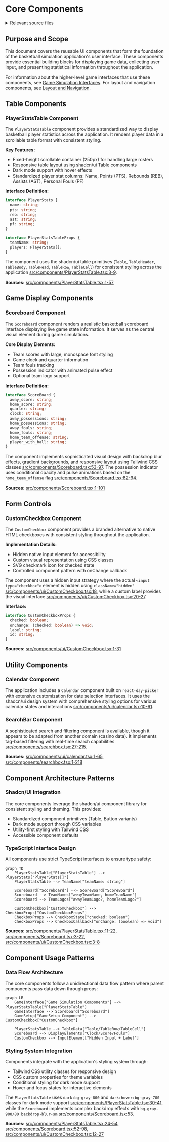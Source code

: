# Core Components

<details>
<summary>Relevant source files</summary>

The following files were used as context for generating this wiki page:

- [src/components/PlayerStatsTable.tsx](/src/components/PlayerStatsTable.tsx)
- [src/components/Scoreboard.tsx](/src/components/Scoreboard.tsx)
- [src/components/searchbox.tsx](/src/components/searchbox.tsx)
- [src/components/ui/CustomCheckbox.tsx](/src/components/ui/CustomCheckbox.tsx)
- [src/components/ui/calendar.tsx](/src/components/ui/calendar.tsx)
- [src/singlegame_image.png](/src/singlegame_image.png)

</details>



## Purpose and Scope

This document covers the reusable UI components that form the foundation of the basketball simulation application's user interface. These components provide essential building blocks for displaying game data, collecting user input, and presenting statistical information throughout the application.

For information about the higher-level game interfaces that use these components, see [Game Simulation Interfaces](./11_Game_Simulation_Interfaces.md). For layout and navigation components, see [Layout and Navigation](./12_Layout_and_Navigation.md).

## Table Components

### PlayerStatsTable Component

The `PlayerStatsTable` component provides a standardized way to display basketball player statistics across the application. It renders player data in a scrollable table format with consistent styling.

**Key Features:**
- Fixed-height scrollable container (250px) for handling large rosters
- Responsive table layout using shadcn/ui Table components
- Dark mode support with hover effects
- Standardized player stat columns: Name, Points (PTS), Rebounds (REB), Assists (AST), Personal Fouls (PF)

**Interface Definition:**
```typescript
interface PlayerStats {
  name: string;
  pts: string;
  reb: string;
  ast: string;
  pf: string;
}

interface PlayerStatsTableProps {
  teamName: string;
  players: PlayerStats[];
}
```

The component uses the shadcn/ui table primitives (`Table`, `TableHeader`, `TableBody`, `TableHead`, `TableRow`, `TableCell`) for consistent styling across the application [src/components/PlayerStatsTable.tsx:3-9]().

**Sources:** [src/components/PlayerStatsTable.tsx:1-57]()

## Game Display Components

### Scoreboard Component

The `Scoreboard` component renders a realistic basketball scoreboard interface displaying live game state information. It serves as the central visual element during game simulations.

**Core Display Elements:**
- Team scores with large, monospace font styling
- Game clock and quarter information
- Team fouls tracking
- Possession indicator with animated pulse effect
- Optional team logo support

**Interface Definition:**
```typescript
interface ScoreBoard {
  away_score: string;
  home_score: string;
  quarter: string;
  clock: string;
  away_possessions: string;
  home_possessions: string;
  away_fouls: string;
  home_fouls: string;
  home_team_offense: string;
  player_with_ball: string;
}
```

The component implements sophisticated visual design with backdrop blur effects, gradient backgrounds, and responsive layout using Tailwind CSS classes [src/components/Scoreboard.tsx:53-97](). The possession indicator uses conditional opacity and pulse animations based on the `home_team_offense` flag [src/components/Scoreboard.tsx:82-94]().

**Sources:** [src/components/Scoreboard.tsx:1-101]()

## Form Controls

### CustomCheckbox Component

The `CustomCheckbox` component provides a branded alternative to native HTML checkboxes with consistent styling throughout the application.

**Implementation Details:**
- Hidden native input element for accessibility
- Custom visual representation using CSS classes
- SVG checkmark icon for checked state
- Controlled component pattern with onChange callback

The component uses a hidden input strategy where the actual `<input type="checkbox">` element is hidden using `className="hidden"` [src/components/ui/CustomCheckbox.tsx:18](), while a custom label provides the visual interface [src/components/ui/CustomCheckbox.tsx:20-27]().

**Interface:**
```typescript
interface CustomCheckboxProps {
  checked: boolean;
  onChange: (checked: boolean) => void;
  label: string;
  id: string;
}
```

**Sources:** [src/components/ui/CustomCheckbox.tsx:1-31]()

## Utility Components

### Calendar Component

The application includes a `Calendar` component built on `react-day-picker` with extensive customization for date selection interfaces. It uses the shadcn/ui design system with comprehensive styling options for various calendar states and interactions [src/components/ui/calendar.tsx:10-61]().

### SearchBar Component

A sophisticated search and filtering component is available, though it appears to be adapted from another domain (casino data). It implements tag-based filtering with real-time search capabilities [src/components/searchbox.tsx:27-215]().

**Sources:** [src/components/ui/calendar.tsx:1-65](), [src/components/searchbox.tsx:1-218]()

## Component Architecture Patterns

### Shadcn/UI Integration

The core components leverage the shadcn/ui component library for consistent styling and theming. This provides:

- Standardized component primitives (Table, Button variants)
- Dark mode support through CSS variables
- Utility-first styling with Tailwind CSS
- Accessible component defaults

### TypeScript Interface Design

All components use strict TypeScript interfaces to ensure type safety:

```mermaid
graph TD
    PlayerStatsTable["PlayerStatsTable"] --> PlayerStats["PlayerStats[]"]
    PlayerStatsTable --> TeamName["teamName: string"]
    
    Scoreboard["Scoreboard"] --> ScoreBoard["ScoreBoard"]
    Scoreboard --> TeamNames["awayTeamName, homeTeamName"]
    Scoreboard --> TeamLogos["awayTeamLogo?, homeTeamLogo?"]
    
    CustomCheckbox["CustomCheckbox"] --> CheckboxProps["CustomCheckboxProps"]
    CheckboxProps --> CheckboxState["checked: boolean"]
    CheckboxProps --> CheckboxCallback["onChange: (boolean) => void"]
```

**Sources:** [src/components/PlayerStatsTable.tsx:11-22](), [src/components/Scoreboard.tsx:3-22](), [src/components/ui/CustomCheckbox.tsx:3-8]()

## Component Usage Patterns

### Data Flow Architecture

The core components follow a unidirectional data flow pattern where parent components pass data down through props:

```mermaid
graph LR
    GameInterface["Game Simulation Components"] --> PlayerStatsTable["PlayerStatsTable"]
    GameInterface --> Scoreboard["Scoreboard"]
    GameSetup["GameSetup Component"] --> CustomCheckbox["CustomCheckbox"]
    
    PlayerStatsTable --> TableData["Table/TableRow/TableCell"]
    Scoreboard --> DisplayElements["Clock/Score/Fouls"]
    CustomCheckbox --> InputElement["Hidden Input + Label"]
```

### Styling System Integration

Components integrate with the application's styling system through:

- Tailwind CSS utility classes for responsive design
- CSS custom properties for theme variables
- Conditional styling for dark mode support
- Hover and focus states for interactive elements

The `PlayerStatsTable` uses `dark:bg-gray-800` and `dark:hover:bg-gray-700` classes for dark mode support [src/components/PlayerStatsTable.tsx:30-41](), while the `Scoreboard` implements complex backdrop effects with `bg-gray-900/80 backdrop-blur-sm` [src/components/Scoreboard.tsx:53]().

**Sources:** [src/components/PlayerStatsTable.tsx:24-54](), [src/components/Scoreboard.tsx:52-98](), [src/components/ui/CustomCheckbox.tsx:12-27]()